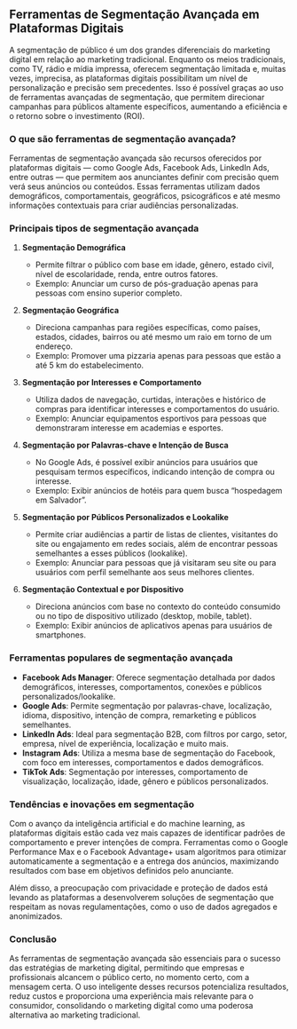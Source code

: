 ## Ferramentas de Segmentação Avançada em Plataformas Digitais

A segmentação de público é um dos grandes diferenciais do marketing digital em relação ao marketing tradicional. Enquanto os meios tradicionais, como TV, rádio e mídia impressa, oferecem segmentação limitada e, muitas vezes, imprecisa, as plataformas digitais possibilitam um nível de personalização e precisão sem precedentes. Isso é possível graças ao uso de ferramentas avançadas de segmentação, que permitem direcionar campanhas para públicos altamente específicos, aumentando a eficiência e o retorno sobre o investimento (ROI).

### O que são ferramentas de segmentação avançada?

Ferramentas de segmentação avançada são recursos oferecidos por plataformas digitais — como Google Ads, Facebook Ads, LinkedIn Ads, entre outras — que permitem aos anunciantes definir com precisão quem verá seus anúncios ou conteúdos. Essas ferramentas utilizam dados demográficos, comportamentais, geográficos, psicográficos e até mesmo informações contextuais para criar audiências personalizadas.

### Principais tipos de segmentação avançada

1. **Segmentação Demográfica**
   - Permite filtrar o público com base em idade, gênero, estado civil, nível de escolaridade, renda, entre outros fatores.
   - Exemplo: Anunciar um curso de pós-graduação apenas para pessoas com ensino superior completo.

2. **Segmentação Geográfica**
   - Direciona campanhas para regiões específicas, como países, estados, cidades, bairros ou até mesmo um raio em torno de um endereço.
   - Exemplo: Promover uma pizzaria apenas para pessoas que estão a até 5 km do estabelecimento.

3. **Segmentação por Interesses e Comportamento**
   - Utiliza dados de navegação, curtidas, interações e histórico de compras para identificar interesses e comportamentos do usuário.
   - Exemplo: Anunciar equipamentos esportivos para pessoas que demonstraram interesse em academias e esportes.

4. **Segmentação por Palavras-chave e Intenção de Busca**
   - No Google Ads, é possível exibir anúncios para usuários que pesquisam termos específicos, indicando intenção de compra ou interesse.
   - Exemplo: Exibir anúncios de hotéis para quem busca “hospedagem em Salvador”.

5. **Segmentação por Públicos Personalizados e Lookalike**
   - Permite criar audiências a partir de listas de clientes, visitantes do site ou engajamento em redes sociais, além de encontrar pessoas semelhantes a esses públicos (lookalike).
   - Exemplo: Anunciar para pessoas que já visitaram seu site ou para usuários com perfil semelhante aos seus melhores clientes.

6. **Segmentação Contextual e por Dispositivo**
   - Direciona anúncios com base no contexto do conteúdo consumido ou no tipo de dispositivo utilizado (desktop, mobile, tablet).
   - Exemplo: Exibir anúncios de aplicativos apenas para usuários de smartphones.

### Ferramentas populares de segmentação avançada

- **Facebook Ads Manager**: Oferece segmentação detalhada por dados demográficos, interesses, comportamentos, conexões e públicos personalizados/lookalike.
- **Google Ads**: Permite segmentação por palavras-chave, localização, idioma, dispositivo, intenção de compra, remarketing e públicos semelhantes.
- **LinkedIn Ads**: Ideal para segmentação B2B, com filtros por cargo, setor, empresa, nível de experiência, localização e muito mais.
- **Instagram Ads**: Utiliza a mesma base de segmentação do Facebook, com foco em interesses, comportamentos e dados demográficos.
- **TikTok Ads**: Segmentação por interesses, comportamento de visualização, localização, idade, gênero e públicos personalizados.

### Tendências e inovações em segmentação

Com o avanço da inteligência artificial e do machine learning, as plataformas digitais estão cada vez mais capazes de identificar padrões de comportamento e prever intenções de compra. Ferramentas como o Google Performance Max e o Facebook Advantage+ usam algoritmos para otimizar automaticamente a segmentação e a entrega dos anúncios, maximizando resultados com base em objetivos definidos pelo anunciante.

Além disso, a preocupação com privacidade e proteção de dados está levando as plataformas a desenvolverem soluções de segmentação que respeitam as novas regulamentações, como o uso de dados agregados e anonimizados.

### Conclusão

As ferramentas de segmentação avançada são essenciais para o sucesso das estratégias de marketing digital, permitindo que empresas e profissionais alcancem o público certo, no momento certo, com a mensagem certa. O uso inteligente desses recursos potencializa resultados, reduz custos e proporciona uma experiência mais relevante para o consumidor, consolidando o marketing digital como uma poderosa alternativa ao marketing tradicional.